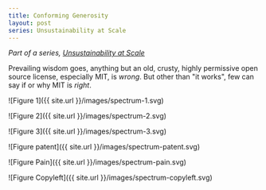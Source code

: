 ```yaml
---
title: Conforming Generosity
layout: post
series: Unsustainability at Scale
---
```


_Part of a series, [Unsustainability at Scale](https://writing.kemitchell.com/2017/10/15/Unsustainability-at-Scale.html)_

Prevailing wisdom goes, anything but an old, crusty, highly permissive open source license, especially MIT, is _wrong_.  But other than "it works", few can say if or why MIT is _right_.

![Figure 1]({{ site.url }}/images/spectrum-1.svg)

![Figure 2]({{ site.url }}/images/spectrum-2.svg)

![Figure 3]({{ site.url }}/images/spectrum-3.svg)

![Figure patent]({{ site.url }}/images/spectrum-patent.svg)

![Figure Pain]({{ site.url }}/images/spectrum-pain.svg)

![Figure Copyleft]({{ site.url }}/images/spectrum-copyleft.svg)
